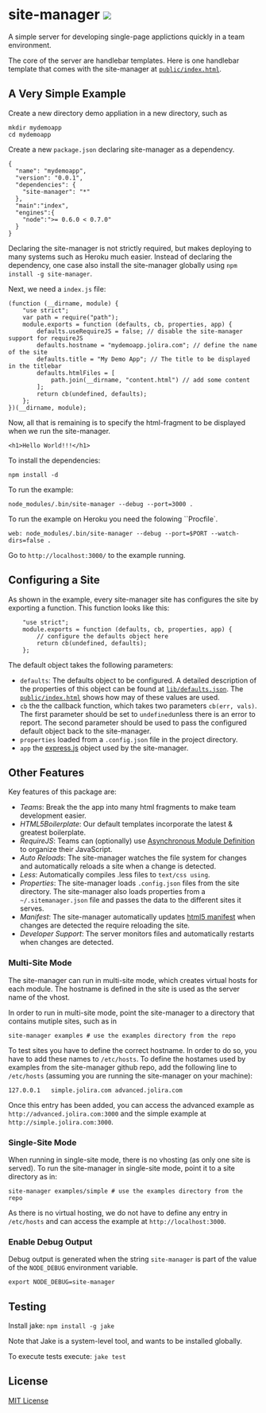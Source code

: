 site-manager [<img src="https://secure.travis-ci.org/jolira/site-manager.png" />](http://travis-ci.org/#!/jolira/site-manager)
========================================

A simple server for developing single-page applictions quickly in a team environment.

The core of the server are handlebar templates. Here is one handlebar template that comes with the site-manager at
[``public/index.html``](https://github.com/jolira/site-manager/blob/master/public/index.html).


A Very Simple Example
-----------------------------

Create a new directory demo appliation in a new directory, such as

```
mkdir mydemoapp
cd mydemoapp
```

Create a new ``package.json`` declaring site-manager as a dependency.

```
{
  "name": "mydemoapp",
  "version": "0.0.1",
  "dependencies": {
    "site-manager": "*"
  },
  "main":"index",
  "engines":{
    "node":">= 0.6.0 < 0.7.0"
  }
}
```

Declaring the site-manager is not strictly required, but makes deploying to many systems such as Heroku much
easier. Instead of declaring the dependency, one case also install the site-manager globally using
``npm install -g site-manager``.


Next, we need a ``index.js`` file:

```
(function (__dirname, module) {
    "use strict";
    var path = require("path");
    module.exports = function (defaults, cb, properties, app) {
        defaults.useRequireJS = false; // disable the site-manager support for requireJS
        defaults.hostname = "mydemoapp.jolira.com"; // define the name of the site
        defaults.title = "My Demo App"; // The title to be displayed in the titlebar
        defaults.htmlFiles = [
            path.join(__dirname, "content.html") // add some content
        ];
        return cb(undefined, defaults);
    };
})(__dirname, module);
```

Now, all that is remaining is to specify the html-fragment to be displayed when we run the site-manager.

```
<h1>Hello World!!!</h1>
```

To install the dependencies:

```
npm install -d
```

To run the example:

```
node_modules/.bin/site-manager --debug --port=3000 .
```

To run the example on Heroku you need the folowing ``Procfile`.

```
web: node_modules/.bin/site-manager --debug --port=$PORT --watch-dirs=false .
```

Go to ``http://localhost:3000/`` to the example running.

Configuring a Site
------------------------

As shown in the example, every site-manager site has configures the site by exporting a function. This function
looks like this:

```
    "use strict";
    module.exports = function (defaults, cb, properties, app) {
        // configure the defaults object here
        return cb(undefined, defaults);
    };
```

The default object takes the following parameters:

* ``defaults``: The defaults object to be configured. A detailed description of the properties
   of this object can be found at
   [``lib/defaults.json``](https://github.com/jolira/site-manager/blob/master/lib/defaults.js).
   The [``public/index.html``](https://github.com/jolira/site-manager/blob/master/public/index.html) shows
   how may of these values are used.
* ``cb`` the the callback function, which takes two parameters ``cb(err, vals)``. The first parameter
  should be set to ``undefined``unless there is an error to report. The second parameter should be used
  to pass the configured default object back to the site-manager.
* ``properties`` loaded from a ``.config.json`` file in the project directory.
* ``app`` the [express.js](http://expressjs.com/) object used by the site-manager.

Other Features
------------------------

Key features of this package are:

* _Teams_: Break the the app into many html fragments to make team development easier.
* _HTML5Boilerplate_: Our default templates incorporate the latest & greatest boilerplate.
* _RequireJS_: Teams can (optionally) use [Asynchronous Module Definition](https://github.com/amdjs/amdjs-api/wiki/AMD)
  to organize their JavaScript.
* _Auto Reloads_: The site-manager watches the file system for changes and automatically reloads a site when a
  change is detected.
* _Less_: Automatically compiles .less files to ``text/css using``.
* _Properties_: The site-manager loads ``.config.json`` files from the site directory. The site-manager also loads
  properties from a ``~/.sitemanager.json`` file and passes the data to the different sites it serves.
* _Manifest_: The site-manager automatically updates [html5
  manifest](http://www.html5rocks.com/en/tutorials/appcache/beginner/) when changes are detected the require reloading
  the site.
* _Developer Support_: The server monitors files and automatically restarts when changes are detected.

### Multi-Site Mode

The site-manager can run in multi-site mode, which creates virtual hosts for each module. The hostname is defined in
the site is used as the server name of the vhost.

In order to run in multi-site mode, point the site-manager to a directory that contains mutiple sites, such as in

```
site-manager examples # use the examples directory from the repo
```

To test sites you have to define the correct hostname. In order to do so, you have to add these names to `/etc/hosts`.
To define the hostames used by examples from the site-manager github repo, add the following line to `/etc/hosts`
(assuming you are running the site-manager on your machine):

```
127.0.0.1	simple.jolira.com advanced.jolira.com
```

Once this entry has been added, you can access the advanced example as `http://advanced.jolira.com:3000` and the simple
example at `http://simple.jolira.com:3000`.

### Single-Site Mode

When running in single-site mode, there is no vhosting (as only one site is served). To run the site-manager in
single-site mode, point it to a site directory as in:

```
site-manager examples/simple # use the examples directory from the repo
```

As there is no virtual hosting, we do not have to define any entry in `/etc/hosts` and can access the example at
`http://localhost:3000`.

### Enable Debug Output

Debug output is generated when the string `site-manager` is part of the value of the ``NODE_DEBUG`` environment
variable.

```
export NODE_DEBUG=site-manager
```

Testing
-----------------

Install jake: `npm install -g jake`

Note that Jake is a system-level tool, and wants to be installed globally.

To execute tests execute: `jake test`

License
-----------------

[MIT License](https://raw.github.com/jolira/site-manager/master/LICENSE.txt)

